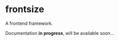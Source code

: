 frontsize
=========

A frontend framework.

Documentation **in progress**, will be available soon...